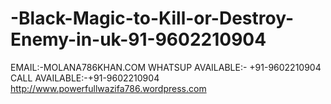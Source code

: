 # -Black-Magic-to-Kill-or-Destroy-Enemy-in-uk-91-9602210904
EMAIL:-MOLANA786KHAN.COM WHATSUP AVAILABLE:- +91-9602210904 CALL AVAILABLE:-+91-9602210904 http://www.powerfullwazifa786.wordpress.com
